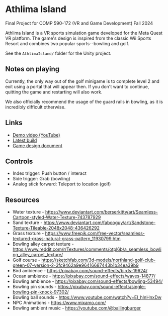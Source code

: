 # Athlima Island
Final Project for COMP 590-172 (VR and Game Development) Fall 2024

Athlima Island is a VR sports simulation game developed for the Meta Quest VR platform. The game's design is inspired from the classic Wii Sports Resort and combines two popular sports--bowling and golf.

See the `AthlimaIsland/` folder for the Unity project.

## Notes on playing

Currently, the only way out of the golf minigame is to complete level 2 and exit using a portal that will appear then. If you don't want to continue, quitting the game and restarting will also work.

We also officially recommend the usage of the guard rails in bowling, as it is incredibly difficult otherwise.

## Links

- [Demo video (YouTube)](https://www.youtube.com/watch?v=VXwKhjz48Iw)
- [Latest build](https://github.com/gchuaunc/athlima-island/releases/tag/v0.2)
- [Game design document](https://docs.google.com/document/d/1gvu2F3gKH0GtKuKFMrxkykR1Q2ozOP3gYcQDcLEvfk0/edit?tab=t.0)

## Controls

- Index trigger: Push button / interact
- Side trigger: Grab (bowling)
- Analog stick forward: Teleport to location (golf)

## Resources

- Water texture - https://www.deviantart.com/berserkitty/art/Seamless-Cartoon-styled-Water-Texture-743787929
- Sand texture - https://www.deviantart.com/fabooguy/art/Sandstone-Texture-Tileable-2048x2048-436426292
- Grass texture - https://www.freepik.com/free-vector/seamless-textured-grass-natural-grass-pattern_11930799.htm
- Bowling alley carpet texture - https://www.reddit.com/r/Textures/comments/otpl6b/a_seamless_bowling_alley_carpet_texture/
- Golf course - https://sketchfab.com/3d-models/northland-golf-club-green-07-version-2-3fc9462a9e96416687443b1b34ea39b9
- Bird ambience - https://pixabay.com/sound-effects/birds-19624/
- Ocean ambience - https://pixabay.com/sound-effects/waves-14877/
- Bowling ambience - https://pixabay.com/sound-effects/bowling-53494/
- Bowling pin sounds - https://pixabay.com/sound-effects/single-bowling-pin-knock-97302/
- Bowling ball sounds - https://www.youtube.com/watch?v=El_hlnHnxDw
- NPC Animations - https://www.mixamo.com/
- Bowling ambient music - https://youtube.com/@ballingburger
